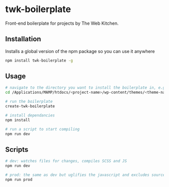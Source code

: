 # twk-boilerplate
Front-end boilerplate for projects by The Web Kitchen.

## Installation
Installs a global version of the npm package so you can use it anywhere
```sh
npm install twk-boilerplate -g
```

## Usage
```sh
# navigate to the directory you want to install the boilerplate in, e.g:
cd /Applications/MAMP/htdocs/<project-name>/wp-content/themes/<theme-name>

# run the boilerplate
create-twk-boilerplate

# install dependancies
npm install

# run a script to start compiling
npm run dev
```

## Scripts
```sh
# dev: watches files for changes, compiles SCSS and JS
npm run dev

# prod: the same as dev but uglifies the javascript and excludes source maps
npm run prod
```